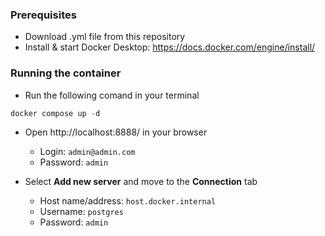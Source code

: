 ### Prerequisites

- Download .yml file from this repository
- Install & start Docker Desktop: https://docs.docker.com/engine/install/

### Running the container

- Run the following comand in your terminal

```powershell
docker compose up -d
```

- Open http://localhost:8888/ in your browser
	- Login: `admin@admin.com`
	- Password: `admin`

- Select **Add new server** and move to the **Connection** tab
  - Host name/address: `host.docker.internal`
  - Username: `postgres`
  - Password: `admin`
